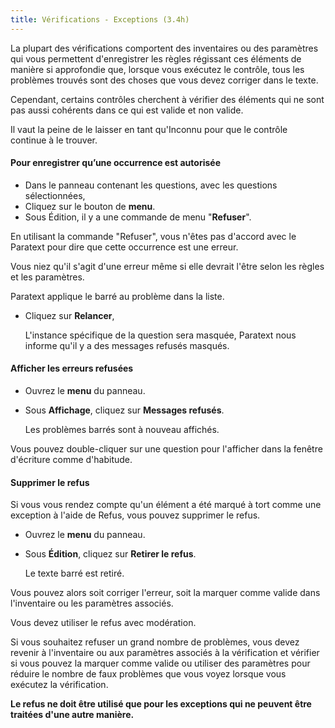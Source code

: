 ```yaml
---
title: Vérifications - Exceptions (3.4h)
---
```

La plupart des vérifications comportent des inventaires ou des paramètres qui vous permettent d'enregistrer les règles régissant ces éléments de manière si approfondie que, lorsque vous exécutez le contrôle, tous les problèmes trouvés sont des choses que vous devez corriger dans le texte.

Cependant, certains contrôles cherchent à vérifier des éléments qui ne sont pas aussi cohérents dans ce qui est valide et non valide.

Il vaut la peine de le laisser en tant qu'Inconnu pour que le contrôle continue à le trouver.

#### Pour enregistrer qu’une occurrence est autorisée

-   Dans le panneau contenant les questions, avec les questions sélectionnées,
-   Cliquez sur le bouton de **menu**.
-   Sous Édition, il y a une commande de menu "**Refuser**".

En utilisant la commande "Refuser", vous n'êtes pas d'accord avec le Paratext pour dire que cette occurrence est une erreur.

Vous niez qu'il s'agit d'une erreur même si elle devrait l'être selon les règles et les paramètres.

Paratext applique le barré au problème dans la liste.

-   Cliquez sur **Relancer**,

    L'instance spécifique de la question sera masquée, Paratext nous informe qu'il y a des messages refusés masqués.

#### Afficher les erreurs refusées

-   Ouvrez le **menu** du panneau.
-   Sous **Affichage**, cliquez sur **Messages refusés**.

    Les problèmes barrés sont à nouveau affichés.

Vous pouvez double-cliquer sur une question pour l'afficher dans la fenêtre d'écriture comme d'habitude.

#### Supprimer le refus

Si vous vous rendez compte qu'un élément a été marqué à tort comme une exception à l'aide de Refus, vous pouvez supprimer le refus.

-   Ouvrez le **menu** du panneau.
-   Sous **Édition**, cliquez sur **Retirer le refus**.

    Le texte barré est retiré.

Vous pouvez alors soit corriger l'erreur, soit la marquer comme valide dans l'inventaire ou les paramètres associés.

Vous devez utiliser le refus avec modération.

Si vous souhaitez refuser un grand nombre de problèmes, vous devez revenir à l'inventaire ou aux paramètres associés à la vérification et vérifier si vous pouvez la marquer comme valide ou utiliser des paramètres pour réduire le nombre de faux problèmes que vous voyez lorsque vous exécutez la vérification.

**Le refus ne doit être utilisé que pour les exceptions qui ne peuvent être traitées d'une autre manière.**
